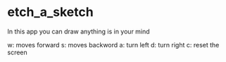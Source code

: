 # etch_a_sketch

In this app you can draw anything is in your mind

w: moves forward
s: moves backword
a: turn left
d: turn right
c: reset the screen
